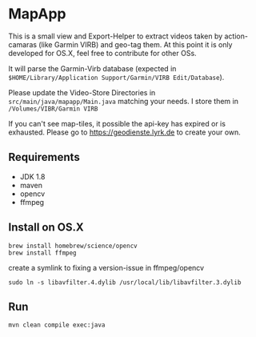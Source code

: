 MapApp
======

This is a small view and Export-Helper to extract videos taken by action-camaras (like Garmin VIRB) and geo-tag them.
At this point it is only developed for OS.X, feel free to contribute for other OSs.

It will parse the Garmin-Virb database (expected in `$HOME/Library/Application Support/Garmin/VIRB Edit/Database`).

Please update the Video-Store Directories in `src/main/java/mapapp/Main.java`  matching your needs. 
I store them in `/Volumes/VIBR/Garmin VIRB`


If you can't see map-tiles, it possible the api-key has expired or is exhausted.
Please go to https://geodienste.lyrk.de to create your own.


Requirements
------------

- JDK 1.8
- maven
- opencv
- ffmpeg


Install on OS.X
---------------

    brew install homebrew/science/opencv
    brew install ffmpeg

create a symlink to fixing a version-issue in ffmpeg/opencv

    sudo ln -s libavfilter.4.dylib /usr/local/lib/libavfilter.3.dylib


Run
---

    mvn clean compile exec:java

